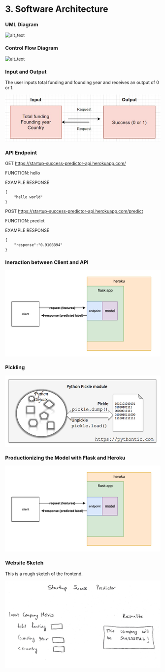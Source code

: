 # 3. Software Architecture

### **UML Diagram**

![alt_text](images/image1.png "image_tooltip")

### **Control Flow Diagram**

![alt_text](images/image1.png "image_tooltip")

### Input and Output

The user inputs total funding and founding year and receives an output of 0 or 1. 

![Input and Output](https://github.com/shiyanboxer/Startup-Success-Predictor-v2/blob/master/Images/InOut.jpg)

### API Endpoint
GET https://startup-success-predictor-api.herokuapp.com/

FUNCTION: hello

EXAMPLE RESPONSE

```
{
    "hello world"
}
```

POST https://startup-success-predictor-api.herokuapp.com/predict

FUNCTION: predict

EXAMPLE RESPONSE

```
{
    "response":"0.9108394" 
}
```

### Ineraction between Client and API

![Ineraction between Client and API](https://github.com/shiyanboxer/Startup-Success-Predictor-v2/blob/master/Images/Software%20Architecture.png)

### Pickling

![Picking](https://github.com/shiyanboxer/Startup-Success-Predictor-v2/blob/master/Images/python_pickle.png)

### Productionizing the Model with Flask and Heroku

![Productionizing the Model with Flask and Heroku](https://github.com/shiyanboxer/Startup-Success-Predictor-v2/blob/master/Images/Software%20Architecture.png)

### Website Sketch

This is a rough sketch of the frontend. 

![Website Sketch](https://github.com/shiyanboxer/Startup-Success-Predictor-v2/blob/master/Images/WebsiteSketch.jpg)
